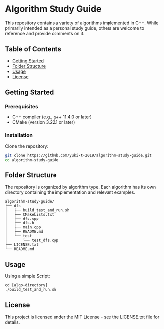 # Algorithm Study Guide

This repository contains a variety of algorithms implemented in C++. 
While primarily intended as a personal study guide, others are welcome to reference and provide comments on it.

## Table of Contents
- [Getting Started](#getting-started)
- [Folder Structure](#folder-structure)
- [Usage](#usage)
- [License](#license)

## Getting Started

### Prerequisites
- C++ compiler (e.g., g++ 11.4.0 or later)
- CMake (version 3.22.1 or later)

### Installation
Clone the repository:
```bash
git clone https://github.com/yuki-t-2019/algorithm-study-guide.git
cd algorithm-study-guide
```

## Folder Structure
The repository is organized by algorithm type.
Each algorithm has its own directory containing the implementation and relevant examples.
```
algorithm-study-guide/
├── dfs
│   ├── build_test_and_run.sh
│   ├── CMakeLists.txt
│   ├── dfs.cpp
│   ├── dfs.h
│   ├── main.cpp
│   ├── README.md
│   └── test
│       └── test_dfs.cpp
├── LICENSE.txt
└── README.md

```

## Usage
Using a simple Script:
```
cd [algo-directory]
./build_test_and_run.sh
```


## License
This project is licensed under the MIT License - see the LICENSE.txt file for details.

